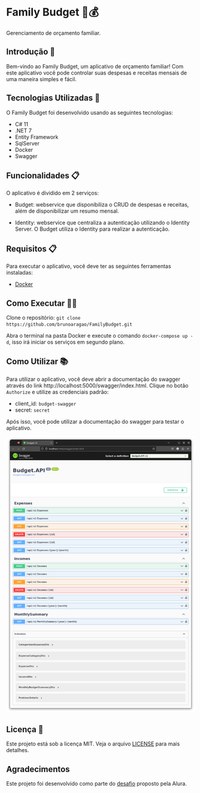 # Family Budget 🏦💰

<!-- Family Budget Management -->
Gerenciamento de orçamento familiar.

<!-- ## Introduction 📖 -->
## Introdução 📖

<!-- Welcome to Family Budget, a family budgeting app! With this app you can control your monthly expenses and income in a simple and easy way. -->
Bem-vindo ao Family Budget, um aplicativo de orçamento familiar! Com este aplicativo você pode controlar suas despesas e receitas mensais de uma maneira simples e fácil.

<!-- ## Technologies Used 🚀 -->
## Tecnologias Utilizadas 🚀

<!-- Family Budget was developed using the following technologies: -->
O Family Budget foi desenvolvido usando as seguintes tecnologias:

- C# 11
- .NET 7
- Entity Framework
- SqlServer
- Docker
- Swagger

<!-- ## Features 📋 -->
## Funcionalidades 📋

<!-- The application is divided into 2 services: -->
O aplicativo é dividido em 2 serviços:

<!-- - Budget: webservice that provides the CRUD of expenses and income, in addition to providing a monthly summary. -->
- Budget: webservice que disponibiliza o CRUD de despesas e receitas, além de disponibilizar um resumo mensal.
<!-- - Identity: webservice that centralizes authentication using the Identity Server. The Budget uses the Identity to perform authentication. -->
- Identity: webservice que centraliza a autenticação utilizando o Identity Server. O Budget utiliza o Identity para realizar a autenticação.

<!-- ## Requirements 📋 -->
## Requisitos 📋

<!-- To run the application, you must have the following tools installed: -->
Para executar o aplicativo, você deve ter as seguintes ferramentas instaladas:

- [Docker](https://www.docker.com/products/docker-desktop)

<!-- ## How to Run 🏃‍♂️ -->
## Como Executar 🏃‍♂️

<!-- Clone the repository: `git clone https://github.com/brunoaragao/FamilyBudget.git` -->
Clone o repositório: `git clone https://github.com/brunoaragao/FamilyBudget.git`

<!-- Open the terminal in the Docker folder and run the command `docker-compose up -d`, this will start the services in the background. -->
Abra o terminal na pasta Docker e execute o comando `docker-compose up -d`, isso irá iniciar os serviços em segundo plano.

<!-- ## How to Use 📚 -->
## Como Utilizar 📚

<!-- To use the application, you must open the swagger documentation through the link http://localhost:5000/swagger/index.html. Click on the `Authorize` button and use the default credentials: -->
Para utilizar o aplicativo, você deve abrir a documentação do swagger através do link http://localhost:5000/swagger/index.html. Clique no botão `Authorize` e utilize as credenciais padrão:

- client_id: `budget-swagger`
- secret: `secret`

<!-- After that, you can use the swagger documentation to test the application. -->
Após isso, você pode utilizar a documentação do swagger para testar o aplicativo.

<img src="https://github.com/brunoaragao/FamilyBudget/blob/main/img/budget-swagger-doc.png">

<!-- ## License 📝 -->
## Licença 📝

<!-- This project is under the MIT license. See the [LICENSE](LICENSE) file for more details. -->
Este projeto está sob a licença MIT. Veja o arquivo [LICENSE](LICENSE) para mais detalhes.

<!-- ## Acknowledgments -->
## Agradecimentos

<!-- This project was developed as part of the [challenge](https://www.alura.com.br/challenges/back-end-2) proposed by Alura. -->
Este projeto foi desenvolvido como parte do [desafio](https://www.alura.com.br/challenges/back-end-2) proposto pela Alura.
